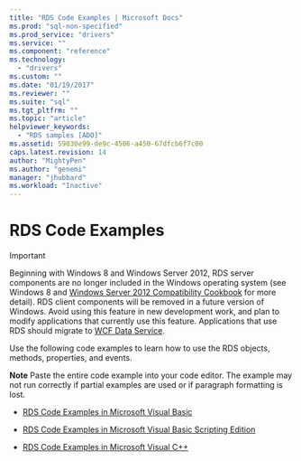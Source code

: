 ```yaml
---
title: "RDS Code Examples | Microsoft Docs"
ms.prod: "sql-non-specified"
ms.prod_service: "drivers"
ms.service: ""
ms.component: "reference"
ms.technology:
  - "drivers"
ms.custom: ""
ms.date: "01/19/2017"
ms.reviewer: ""
ms.suite: "sql"
ms.tgt_pltfrm: ""
ms.topic: "article"
helpviewer_keywords: 
  - "RDS samples [ADO]"
ms.assetid: 59030e99-de9c-4506-a450-67dfcb6f7c00
caps.latest.revision: 14
author: "MightyPen"
ms.author: "genemi"
manager: "jhubbard"
ms.workload: "Inactive"
---
```

# RDS Code Examples
> [!IMPORTANT]
>  Beginning with Windows 8 and Windows Server 2012, RDS server components are no longer included in the Windows operating system (see Windows 8 and [Windows Server 2012 Compatibility Cookbook](https://www.microsoft.com/en-us/download/details.aspx?id=27416) for more detail). RDS client components will be removed in a future version of Windows. Avoid using this feature in new development work, and plan to modify applications that currently use this feature. Applications that use RDS should migrate to [WCF Data Service](http://go.microsoft.com/fwlink/?LinkId=199565).  
  
 Use the following code examples to learn how to use the RDS objects, methods, properties, and events.  
  
 **Note** Paste the entire code example into your code editor. The example may not run correctly if partial examples are used or if paragraph formatting is lost.  
  
-   [RDS Code Examples in Microsoft Visual Basic](../../../ado/reference/rds-api/rds-code-examples-in-visual-basic.md)  
  
-   [RDS Code Examples in Microsoft Visual Basic Scripting Edition](../../../ado/reference/rds-api/rds-code-examples-in-vbscript.md)  
  
-   [RDS Code Examples in Microsoft Visual C++](../../../ado/reference/rds-api/rds-code-examples-in-visual-c.md)  

